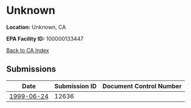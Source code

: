 # Unknown

**Location:** Unknown, CA

**EPA Facility ID:** 100000133447

[Back to CA Index](../../index.md)

## Submissions

| Date | Submission ID | Document Control Number |
|------|--------------|-------------------------|
| [1999-06-24](submissions/12636.md) | 12636 |  |
